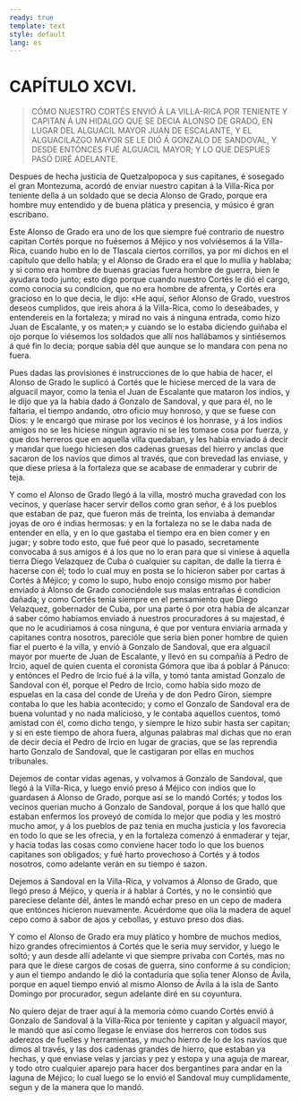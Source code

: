 ```yaml
---
ready: true
template: text
style: default
lang: es
---
```


# CAPÍTULO XCVI.

> CÓMO NUESTRO CORTÉS ENVIÓ Á LA VILLA-RICA POR TENIENTE Y CAPITAN Á UN
> HIDALGO QUE SE DECIA ALONSO DE GRADO, EN LUGAR DEL ALGUACIL MAYOR JUAN
> DE ESCALANTE, Y EL ALGUACILAZGO MAYOR SE LE DIÓ Á GONZALO DE SANDOVAL,
> Y DESDE ENTÓNCES FUÉ ALGUACIL MAYOR; Y LO QUE DESPUES PASÓ DIRÉ
> ADELANTE.


Despues de hecha justicia de Quetzalpopoca y sus capitanes, é sosegado
el gran Montezuma, acordó de enviar nuestro capitan á la Villa-Rica por
teniente della á un soldado que se decia Alonso de Grado, porque era
hombre muy entendido y de buena plática y presencia, y músico é gran
escribano.

Este Alonso de Grado era uno de los que siempre fué contrario de
nuestro capitan Cortés porque no fuésemos á Méjico y nos volviésemos á
la Villa-Rica, cuando hubo en lo de Tlascala ciertos corrillos, ya por
mí dichos en el capítulo que dello habla; y el Alonso de Grado era el
que lo mullia y hablaba; y si como era hombre de buenas gracias fuera
hombre de guerra, bien le ayudara todo junto; esto digo porque cuando
nuestro Cortés le dió el cargo, como conocia su condicion, que no era
hombre de afrenta, y Cortés era gracioso en lo que decia, le dijo: «He
aquí, señor Alonso de Grado, vuestros deseos cumplidos, que ireis ahora
á la Villa-Rica, como lo deseábades, y entendereis en la fortaleza;
y mirad no vais á ninguna entrada, como hizo Juan de Escalante, y
os maten;» y cuando se lo estaba diciendo guiñaba el ojo porque lo
viésemos los soldados que allí nos hallábamos y sintiésemos á qué fin
lo decia; porque sabia dél que aunque se lo mandara con pena no fuera.

Pues dadas las provisiones é instrucciones de lo que habia de hacer, el
Alonso de Grado le suplicó á Cortés que le hiciese merced de la vara
de alguacil mayor, como la tenia el Juan de Escalante que mataron los
indios, y le dijo que ya la habia dado á Gonzalo de Sandoval, y que
para él, no le faltaria, el tiempo andando, otro oficio muy honroso,
y que se fuese con Dios: y le encargó que mirase por los vecinos é
los honrase, y á los indios amigos no se les hiciese ningun agravio
ni se les tomase cosa por fuerza, y que dos herreros que en aquella
villa quedaban, y les habia enviado á decir y mandar que luego hiciesen
dos cadenas gruesas del hierro y anclas que sacaron de los navíos que
dimos al través, que con brevedad las enviase, y que diese priesa á la
fortaleza que se acabase de enmaderar y cubrir de teja.

Y como el Alonso de Grado llegó á la villa, mostró mucha gravedad con
los vecinos, y queríase hacer servir dellos como gran señor, é á los
pueblos que estaban de paz, que fueron más de treinta, los enviaba á
demandar joyas de oro é indias hermosas: y en la fortaleza no se le
daba nada de entender en ella, y en lo que gastaba el tiempo era en
bien comer y en jugar; y sobre todo esto, que fué peor que lo pasado,
secretamente convocaba á sus amigos é á los que no lo eran para que
si viniese á aquella tierra Diego Velazquez de Cuba ó cualquier su
capitan, de dalle la tierra é hacerse con él; todo lo cual muy en posta
se lo hicieron saber por cartas á Cortés á Méjico; y como lo supo, hubo
enojo consigo mismo por haber enviado á Alonso de Grado conociéndole
sus malas entrañas é condicion dañada; y como Cortés tenia siempre en
el pensamiento que Diego Velazquez, gobernador de Cuba, por una parte
ó por otra habia de alcanzar á saber cómo habiamos enviado á nuestros
procuradores á su majestad, é que no le acudiriamos á cosa ninguna, é
que por ventura enviaria armada y capitanes contra nosotros, parecióle
que seria bien poner hombre de quien fiar el puerto é la villa, y
envió á Gonzalo de Sandoval, que era alguacil mayor por muerte de
Juan de Escalante, y llevó en su compañía á Pedro de Ircio, aquel de
quien cuenta el coronista Gómora que iba á poblar á Pánuco: y entónces
el Pedro de Ircio fué á la villa, y tomó tanta amistad Gonzalo de
Sandoval con él, porque el Pedro de Ircio, como habia sido mozo de
espuelas en la casa del conde de Ureña y de don Pedro Giron, siempre
contaba lo que les habia acontecido; y como el Gonzalo de Sandoval era
de buena voluntad y no nada malicioso, y le contaba aquellos cuentos,
tomó amistad con él, como dicho tengo, y siempre le hizo subir hasta
ser capitan; y si en este tiempo de ahora fuera, algunas palabras
mal dichas que no eran de decir decia el Pedro de Ircio en lugar
de gracias, que se las reprendia harto Gonzalo de Sandoval, que le
castigaran por ellas en muchos tribunales.

Dejemos de contar vidas agenas, y volvamos á Gonzalo de Sandoval, que
llegó á la Villa-Rica, y luego envió preso á Méjico con indios que lo
guardasen á Alonso de Grado, porque así se lo mandó Cortés; y todos los
vecinos querian mucho á Gonzalo de Sandoval, porque á los que halló que
estaban enfermos los proveyó de comida lo mejor que podia y les mostró
mucho amor, y á los pueblos de paz tenia en mucha justicia y los
favorecia en todo lo que se les ofrecia, y en la fortaleza comenzó á
enmaderar y tejar, y hacia todas las cosas como conviene hacer todo lo
que los buenos capitanes son obligados; y fué harto provechoso á Cortés
y á todos nosotros, como adelante verán en su tiempo é sazon.

Dejemos á Sandoval en la Villa-Rica, y volvamos á Alonso de Grado, que
llegó preso á Méjico, y queria ir á hablar á Cortés, y no le consintió
que pareciese delante dél, ántes le mandó echar preso en un cepo de
madera que entónces hicieron nuevamente. Acuérdome que olia la madera
de aquel cepo como á sabor de ajos y cebollas, y estuvo preso dos dias.

Y como el Alonso de Grado era muy plático y hombre de muchos medios,
hizo grandes ofrecimientos á Cortés que le seria muy servidor, y luego
le soltó; y aun desde allí adelante vi que siempre privaba con Cortés,
mas no para que le diese cargos de cosas de guerra, sino conforme á su
condicion; y aun el tiempo andando le dió la contaduría que solia tener
Alonso de Ávila, porque en aquel tiempo envió al mismo Alonso de Ávila
á la isla de Santo Domingo por procurador, segun adelante diré en su
coyuntura.

No quiero dejar de traer aquí á la memoria cómo cuando Cortés envió á
Gonzalo de Sandoval á la Villa-Rica por teniente y capitan y alguacil
mayor, le mandó que así como llegase le enviase dos herreros con todos
sus aderezos de fuelles y herramientas, y mucho hierro de lo de los
navíos que dimos al través, y las dos cadenas grandes de hierro, que
estaban ya hechas, y que enviase velas y jarcias y pez y estopa y
una aguja de marear, y todo otro cualquier aparejo para hacer dos
bergantines para andar en la laguna de Méjico; lo cual luego se lo
envió el Sandoval muy cumplidamente, segun y de la manera que lo mandó.
